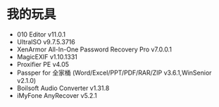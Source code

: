# 我的玩具
* 010 Editor v11.0.1
* UltraISO v9.7.5.3716
* XenArmor All-In-One Password Recovery Pro v7.0.0.1
* MagicEXIF v1.10.1331
* Proxifier PE v4.05
* Passper for 全家桶 (Word/Excel/PPT/PDF/RAR/ZIP v3.6.1,WinSenior v2.1.0)
* Boilsoft Audio Converter v1.31.8
* iMyFone AnyRecover v5.2.1
